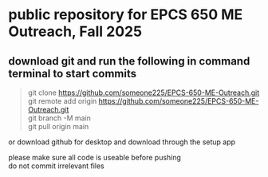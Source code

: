# public repository for EPCS 650 ME Outreach, Fall 2025 <br/>
## download git and run the following in command terminal to start commits <br/>

> git clone https://github.com/someone225/EPCS-650-ME-Outreach.git <br/>
> git remote add origin https://github.com/someone225/EPCS-650-ME-Outreach.git <br/>
> git branch -M main <br/>
> git pull origin main <br/>

or download github for desktop and download through the setup app <br/>


please make sure all code is useable before pushing <br/>
do not commit irrelevant files <br/>

